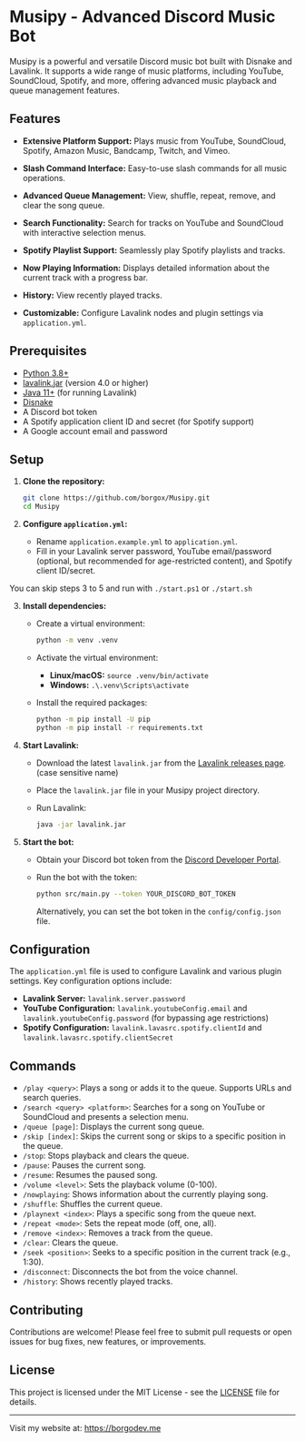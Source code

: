 # Musipy - Advanced Discord Music Bot

Musipy is a powerful and versatile Discord music bot built with Disnake and Lavalink. It supports a wide range of music platforms, including YouTube, SoundCloud, Spotify, and more, offering advanced music playback and queue management features.

## Features

*   **Extensive Platform Support:** Plays music from YouTube, SoundCloud, Spotify, Amazon Music, Bandcamp, Twitch, and Vimeo.
*   **Slash Command Interface:** Easy-to-use slash commands for all music operations.
*   **Advanced Queue Management:** View, shuffle, repeat, remove, and clear the song queue.
*   **Search Functionality:** Search for tracks on YouTube and SoundCloud with interactive selection menus.
*   **Spotify Playlist Support:** Seamlessly play Spotify playlists and tracks.

*   **Now Playing Information:** Displays detailed information about the current track with a progress bar.
*   **History:** View recently played tracks.
*   **Customizable:** Configure Lavalink nodes and plugin settings via `application.yml`.

## Prerequisites

*   [Python 3.8+](https://www.python.org/downloads/)
*   [lavalink.jar](https://github.com/freyacodes/Lavalink) (version 4.0 or higher)
*   [Java 11+](https://www.oracle.com/java/technologies/javase-jdk11-downloads.html) (for running Lavalink)
*   [Disnake](https://github.com/DisnakeDev/disnake)
*   A Discord bot token
*   A Spotify application client ID and secret (for Spotify support)
*   A Google account email and password

## Setup

1.  **Clone the repository:**

    ```sh
    git clone https://github.com/borgox/Musipy.git
    cd Musipy
    ```

2.  **Configure `application.yml`:**

    *   Rename `application.example.yml` to `application.yml`.
    *   Fill in your Lavalink server password, YouTube email/password (optional, but recommended for age-restricted content), and Spotify client ID/secret.


You can skip steps 3 to 5 and run with `./start.ps1` or `./start.sh`

3.  **Install dependencies:** 

    *   Create a virtual environment:

        ```sh
        python -m venv .venv
        ```

    *   Activate the virtual environment:

        *   **Linux/macOS:** `source .venv/bin/activate`
        *   **Windows:** `.\.venv\Scripts\activate`

    *   Install the required packages:

        ```sh
        python -m pip install -U pip
        python -m pip install -r requirements.txt
        ```

4.  **Start Lavalink:**

    *   Download the latest `lavalink.jar` from the [Lavalink releases page](https://github.com/freyacodes/Lavalink/releases). (case sensitive name)
    *   Place the `lavalink.jar` file in your Musipy project directory.
    *   Run Lavalink:

        ```sh
        java -jar lavalink.jar
        ```

5.  **Start the bot:**

    *   Obtain your Discord bot token from the [Discord Developer Portal](https://discord.com/developers/applications).
    *   Run the bot with the token:

        ```sh
        python src/main.py --token YOUR_DISCORD_BOT_TOKEN
        ```

        Alternatively, you can set the bot token in the `config/config.json` file.

## Configuration

The `application.yml` file is used to configure Lavalink and various plugin settings. Key configuration options include:

*   **Lavalink Server:**  `lavalink.server.password`
*   **YouTube Configuration:** `lavalink.youtubeConfig.email` and `lavalink.youtubeConfig.password` (for bypassing age restrictions)
*   **Spotify Configuration:** `lavalink.lavasrc.spotify.clientId` and `lavalink.lavasrc.spotify.clientSecret`

## Commands

*   `/play <query>`: Plays a song or adds it to the queue.  Supports URLs and search queries.
*   `/search <query> <platform>`: Searches for a song on YouTube or SoundCloud and presents a selection menu.
*   `/queue [page]`:  Displays the current song queue.
*   `/skip [index]`: Skips the current song or skips to a specific position in the queue.
*   `/stop`: Stops playback and clears the queue.
*   `/pause`: Pauses the current song.
*   `/resume`: Resumes the paused song.
*   `/volume <level>`: Sets the playback volume (0-100).
*   `/nowplaying`:  Shows information about the currently playing song.
*   `/shuffle`: Shuffles the current queue.
*   `/playnext <index>`: Plays a specific song from the queue next.
*   `/repeat <mode>`: Sets the repeat mode (off, one, all).
*   `/remove <index>`: Removes a track from the queue.
*   `/clear`: Clears the queue.
*   `/seek <position>`: Seeks to a specific position in the current track (e.g., 1:30).
*   `/disconnect`: Disconnects the bot from the voice channel.
*   `/history`: Shows recently played tracks.

## Contributing

Contributions are welcome! Please feel free to submit pull requests or open issues for bug fixes, new features, or improvements.

## License

This project is licensed under the MIT License - see the [LICENSE](LICENSE) file for details.


-----------------------------
Visit my website at: https://borgodev.me
